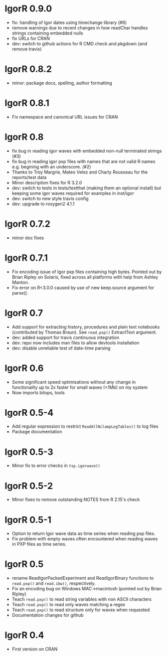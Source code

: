 # IgorR 0.9.0
* fix: handling of Igor dates using timechange library (#6)
* remove warnings due to recent changes in how readChar handles strings 
  containing embedded nulls
* fix URLs for CRAN
* dev: switch to github actions for R CMD check and pkgdown (and remove travis)

# IgorR 0.8.2
* minor: package docs, spelling, author formatting

# IgorR 0.8.1
* Fix namespace and canonical URL issues for CRAN

# IgorR 0.8
* fix bug in reading igor waves with embedded non-null terminated strings (#3)
* fix bug in reading igor pxp files with names that are not valid R names e.g. 
  begining with an underscore. (#2)
* Thanks to Troy Margrie, Mateo Velez and Charly Rousseau for the reports/test
  data
* Minor description fixes for R 3.2.0
* dev: switch to tests in tests/testthat (making them an optional install) but 
  keeping some igor waves required for examples in inst/igor
* dev: switch to new style travis config
* dev: upgrade to roxygen2 4.1.1

# IgorR 0.7.2
* minor doc fixes

# IgorR 0.7.1
* Fix encoding issue of Igor pxp files containing high bytes.
  Pointed out by Brian Ripley on Solaris, fixed across all platforms with help
  from Ashley Manton.
* Fix error on R<3.0.0 caused by use of new keep.source argument for parse().

# IgorR 0.7
* Add support for extracting history, procedures and plain text notebooks
  (contributed by Thomas Braun). See `read.pxp()` ExtractText argument.
* dev: added support for travis continuous integration
* dev: repo now includes man files to allow devtools installation
* dev: disable unreliable test of date-time parsing

# IgorR 0.6
* Some significant speed optimisations without any change in functionality
  up to 2x faster for small waves (<1Mb) on my system
* Now imports bitops, tools

# IgorR 0.5-4
* Add regular expression to restrict `ReadAllNclampLogTables()` to log files
* Package documentation

# IgorR 0.5-3
* Minor fix to error checks in `tsp.igorwave()`

# IgorR 0.5-2
* Minor fixes to remove outstanding NOTES from R 2.15's check

# IgorR 0.5-1
* Option to return Igor wave data as time series when reading pxp files.
* Fix problem with empty waves often encountered when reading waves in PXP files
  as time series. 

# IgorR 0.5
* rename ReadIgorPackedExperiment and ReadIgorBinary functions to
  `read.pxp()` and `read.ibw()`, respectively. 
* Fix an encoding bug on Windows MAC->macintosh
  (pointed out by Brian Ripley)
* Teach `read.pxp()` to read string variables with non ASCII characters
* Teach `read.pxp()` to read only waves matching a regex
* Teach `read.pxp()` to read structure only for waves when requested
* Documentation changes for github 

# IgorR 0.4
* First version on CRAN
